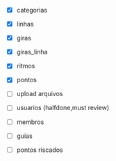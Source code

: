- [x] categorias
- [x] linhas
- [x] giras
- [x] giras_linha
- [x] ritmos
- [x] pontos
- [ ] upload arquivos
- [ ] usuarios (halfdone,must review)
- [ ] membros
- [ ] guias
- [ ] pontos riscados

